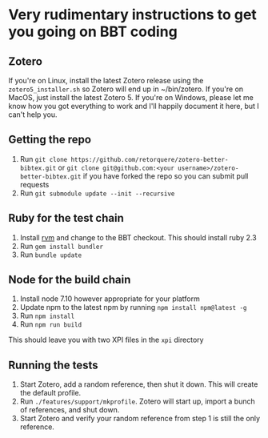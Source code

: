 # Very rudimentary instructions to get you going on BBT coding

## Zotero

If you're on Linux, install the latest Zotero release using the `zotero5_installer.sh` so Zotero will end up in
~/bin/zotero. If you're on MacOS, just install the latest Zotero 5. If you're on Windows, please let me know how you got
everything to work and I'll happily document it here, but I can't help you.

## Getting the repo

1. Run `git clone https://github.com/retorquere/zotero-better-bibtex.git` or `git clone git@github.com:<your username>/zotero-better-bibtex.git` if you have forked the repo so you can submit pull requests
2. Run `git submodule update --init --recursive`

## Ruby for the test chain

1. Install [rvm](https://rvm.io/) and change to the BBT checkout. This should install ruby 2.3
2. Run `gem install bundler`
3. Run `bundle update`

## Node for the build chain

1. Install node 7.10 however appropriate for your platform
2. Update npm to the latest npm by running `npm install npm@latest -g`
3. Run `npm install`
4. Run `npm run build`

This should leave you with two XPI files in the `xpi` directory

## Running the tests

1. Start Zotero, add a random reference, then shut it down. This will create the default profile.
2. Run `./features/support/mkprofile`. Zotero will start up, import a bunch of references, and shut down.
3. Start Zotero and verify your random reference from step 1 is still the only reference.

